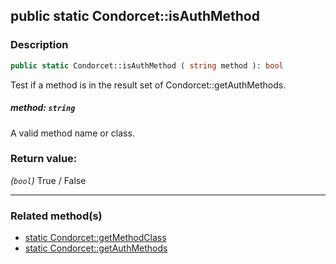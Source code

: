 ## public static Condorcet::isAuthMethod

### Description    

```php
public static Condorcet::isAuthMethod ( string method ): bool
```

Test if a method is in the result set of Condorcet::getAuthMethods.
    

##### **method:** *```string```*   
A valid method name or class.    


### Return value:   

*(```bool```)* True / False


---------------------------------------

### Related method(s)      

* [static Condorcet::getMethodClass](../Condorcet%20Class/public%20static%20Condorcet--getMethodClass.md)    
* [static Condorcet::getAuthMethods](../Condorcet%20Class/public%20static%20Condorcet--getAuthMethods.md)    
